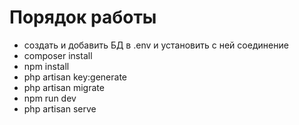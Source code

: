 # Порядок работы

- создать и добавить БД в .env и установить с ней соединение
- composer install
- npm install
- php artisan key:generate
- php artisan migrate
- npm run dev
- php artisan serve
